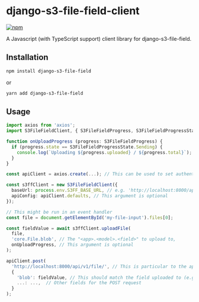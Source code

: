 # django-s3-file-field-client
[![npm](https://img.shields.io/npm/v/django-s3-file-field)](https://www.npmjs.com/package/django-s3-file-field)

A Javascript (with TypeScript support) client library for django-s3-file-field.

## Installation
```bash
npm install django-s3-file-field
```

or

```bash
yarn add django-s3-file-field
```

## Usage
```typescript
import axios from 'axios';
import S3FileFieldClient, { S3FileFieldProgress, S3FileFieldProgressState } from 'django-s3-file-field';

function onUploadProgress (progress: S3FileFieldProgress) {
  if (progress.state == S3FileFieldProgressState.Sending) {
    console.log(`Uploading ${progress.uploaded} / ${progress.total}`);
  }
}

const apiClient = axios.create(...); // This can be used to set authentication headers, etc.

const s3ffClient = new S3FileFieldClient({
  baseUrl: process.env.S3FF_BASE_URL, // e.g. 'http://localhost:8000/api/v1/s3-upload/', the path mounted in urlpatterns
  apiConfig: apiClient.defaults, // This argument is optional
});

// This might be run in an event handler
const file = document.getElementById('my-file-input').files[0];

const fieldValue = await s3ffClient.uploadFile(
  file,
  'core.File.blob', // The "<app>.<model>.<field>" to upload to,
  onUploadProgress, // This argument is optional
);

apiClient.post(
  'http://localhost:8000/api/v1/file/', // This is particular to the application
  {
    'blob': fieldValue, // This should match the field uploaded to (e.g. 'core.File.blob')
    ...: ...,  // Other fields for the POST request
  }
);
```
